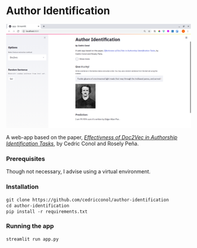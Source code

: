 # Author Identification

![](images/d2vss.png)

A web-app based on the paper, _[Effectivness of Doc2Vec in Authorship Identification Tasks](https://cedricconol.github.io/doc2vec/)_, by Cedric Conol and Rosely Peña.

### Prerequisites

Though not necessary, I advise using a virtual environment. 

### Installation

```
git clone https://github.com/cedricconol/author-identification
cd author-identification
pip install -r requirements.txt
```

### Running the app

```
streamlit run app.py
```
